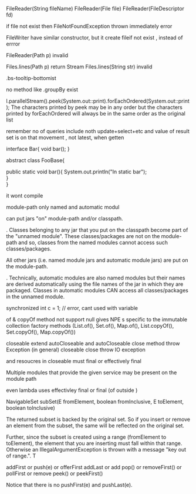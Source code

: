 

FileReader(String fileName)
FileReader(File file)
FileReader(FileDescriptor fd)


if file not exist then FileNotFoundException thrown immediately error


FileWriter have similar constructor, but it create fileif not exist , instead of errror





FileReader(Path p)  invalid


Files.lines(Path p) return Stream
Files.lines(String str) invalid



.bs-tooltip-bottomist


no method like .groupBy exist



l.parallelStream().peek(System.out::print).forEachOrdered(System.out::print);
The characters printed by peek may be in any order but the characters printed by forEachOrdered will always be in the same order as the original list 





remember no of queries include noth update+select+etc
and value of result set is on that movement , not latest, when getten





interface Bar{
    void bar();
}

abstract class FooBase{
   
  public static void bar(){
     System.out.println("In static bar");  
  }    
}

it wont compile



module-path only named and automatic modul


can put jars "on" module-path and/or classpath. 

. Classes belonging to any jar that you put on the classpath become part of the "unnamed module". These classes/packages are not on the module-path and so, classes from the named modules cannot access such classes/packages.


All other jars (i.e. named module jars and automatic module jars) are put on the module-path.

. Technically, automatic modules are also named modules but their names are derived automatically using the file names of the jar in which they are packaged. Classes in automatic modules CAN access all classes/packages in the unnamed module.



synchronized  int c = 1;
// error, cant used with variable 


 of & copyOf method not support null gives NPE s specific to the immutable collection factory methods (List.of(), Set.of(), Map.of(), List.copyOf(), Set.copyOf(), Map.copyOf())


 closeable extend autoCloseable
  and autoCloseable close method throw Exception (in general)
  closeable close throw  IO exception


and resoucres in closeable must final or effectively final


Multiple modules that provide the given service may be present on the module path



even lambda uses effectivley final or final (of outside )



NavigableSet<E> subSet(E fromElement, boolean fromInclusive, E toElement, boolean toInclusive) 

 The returned subset is backed by the original set. So if you insert or remove an element from the subset, the same will be reflected on the original set.

 Further, since the subset is created using a range (fromElement to toElement), the element that you are inserting must fall within that range. Otherwise an IllegalArgumentException is thrown with a message "key out of range.". T





 addFirst  or push(e) or offerFirst 
 addLast or add 
pop() or  removeFirst() or pollFirst or remove
peek() or peekFirst()

 Notice that there is no pushFirst(e) and pushLast(e).